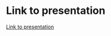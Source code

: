 # Link to presentation

[Link to presentation](https://docs.google.com/presentation/d/1WF0fma2yfGQaJT_LdHezl7WzfCRd42NrDkqEGmYU7jw/edit?usp=sharing)